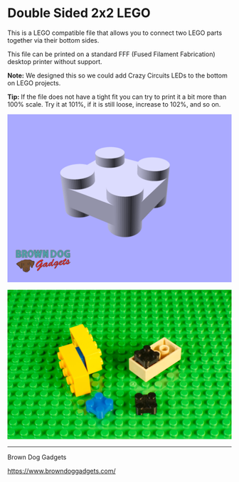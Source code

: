 # Double Sided 2x2 LEGO

This is a LEGO compatible file that allows you to connect two LEGO parts together via their bottom sides.

This file can be printed on a standard FFF (Fused Filament Fabrication) desktop printer without support.

**Note:** We designed this so we could add Crazy Circuits LEDs to the bottom on LEGO projects.

**Tip:** If the file does not have a tight fit you can try to print it a bit more than 100% scale. Try it at 101%, if it is still loose, increase to 102%, and so on.

![](Images/Double-Sided-2x2-LEGO.png)

![](Images/Double-Sided-2x2-LEGO-0993.jpg)

---

Brown Dog Gadgets

https://www.browndoggadgets.com/
